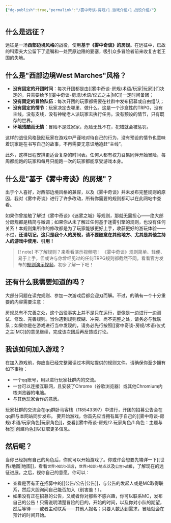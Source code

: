 ```yaml
---
{"dg-publish":true,"permalink":"/雾中奇谈-房规/1.游戏介绍/1.战役介绍/"}
---
```


## 什么是远征？
远征是一场**西部边境风格**的战役，使用**基于《雾中奇谈》的房规**。在远征中，已故的科索夫大公留下了遗嘱和一处荒原边陲的要塞，吸引众多冒险者前来收复古老王国的失地。

## 什么是"西部边境West Marches"风格？
- **没有固定的开团时间**：每次开团都是由[[雾中奇谈-房规/术语/玩家\|玩家]]们决定的，只需要给予[[雾中奇谈-房规/术语/仪式之主\|MC]]一定时间备团；
- **没有固定的冒险队伍**：每次开团的玩家都需要在社群中发布招募或自由组队；
- **没有固定的情节**：玩家决定去哪里、做什么。这是一个沙盒性的TRPG，没有主线，没有支线，没有神秘老人派玩家去执行任务。没有预设的情节，只有既存的世界。
- **环境残酷而无情**：冒险不是过家家，危险无处不在，犯错就会被惩罚。

这样的战役风格鼓励玩家在游戏中严谨地对待自己的行为，没有预设的情节也意味着玩家是在书写自己的故事，不再需要无意识地追赶“主线”。

此外，这样日程安排更适合复杂的时间表。任何人都有权力召集同伴开始冒险，每周都能跑的玩家和每月只能跑一次的玩家都能享受游戏本身。

## 什么是"基于《雾中奇谈》的房规"？
出于个人喜好，对西部边境风格的兼容，以及《雾中奇谈》并未发布完整规则的原因，我对《雾中奇谈》进行了许多改动，所有你需要的规则都可以在此网站中查看。

如果你曾接触了解过《雾中奇谈》《迷雾之城》等规则，那就无需担心——绝大部分房规都是精简与微调；如果你从未了解过任何基于迷雾引擎的规则，也没有任何关系！本规则集所作的修改都是为了玩家能够更好上手，收获更好的游玩体验——不过，**还请切记，这只是我个人的房规，请不要随意在其他地方、尤其是其他主持人的游戏中使用、引用！**
>[! note] 不了解规则？来看看演示视频吧！
>《雾中奇谈》规则简单、轻便、易于上手，但或许与你曾经见过的任何TRPG规则都截然不同。看看官方发布的[规则演示视频](https://www.bilibili.com/video/BV1WfHVe4Ebp)，初步了解一下吧！
>
## 还有什么我需要知道的吗？
大部分问题在读完规则、参加一次游戏后都会迎刃而解。不过，的确有一个十分重要的内容需要注意：

房规总有不完善之处，这个战役事实上并不是只在运行，更像是一边进行一边测试、修改、完善规则。当你遇到规则模糊、冲突、尚不完整之处，请务必与我联系；如果你是在游戏进行当中发现的，请务必先行按照[[雾中奇谈-房规/术语/仪式之主\|MC]]的意见继续，完成该次团后再反馈或讨论。
## 我该如何加入游戏？
在加入游戏前，你应当已经完整阅读过本网站提供的规则文件。请确保你至少拥有如下事物：

- 一个qq账号，用以进行玩家社群内的交流。
- 一台可以连接互联网，且安装了Chrome（谷歌浏览器）或其他Chromium内核浏览器的电脑。
- 与其他玩家合作的意愿。

玩家社群的交流会在qq群卧马客栈（118543397）中进行，开团的招募公告会在qq群与本网站同步发布。
要开始游戏，你首先应当拥有属于自己的[[雾中奇谈-房规/术语/玩家角色\|玩家角色]]，查看[[雾中奇谈-房规/2.玩家角色/1.角色：主题与标签\|创建角色]]以获取更多信息。

## 然后呢？
当你已经拥有自己的角色后，你就可以开始游戏了。你或许会想要先端详一下[[世界/地图\|地图]]，看看`世界>知识>流言`，`世界>知识>地点`以及`公告>战报`，了解现在的远征进展。之后，视你自己的意愿，你可以：
- 查看是否有正在招募中的[[公告/公告\|公告]]，与公告的发起人或是MC取得联系，然后大胆询问自己能否加入（别害羞！）。
- 如果没有正在招募的公告，又或者你对那些不感兴趣，你可以联系MC，发布自己的公告！只需说明清楚冒险的目的，开始的时间，以及你对小队的期望，然后等待——或者主动联系——其他人报名；只要人数达到需求，冒险就会在预计的时间开始。




